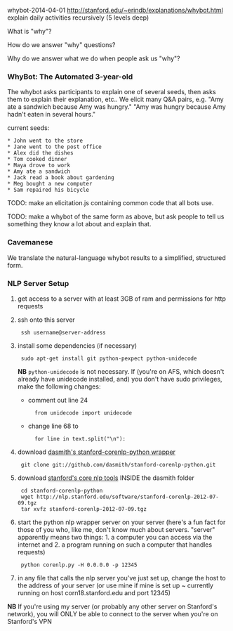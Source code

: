 whybot-2014-04-01
http://stanford.edu/~erindb/explanations/whybot.html
explain daily activities recursively (5 levels deep)






What is "why"?

How do we answer "why" questions?

Why do we answer what we do when people ask us "why"?

### WhyBot: The Automated 3-year-old

The whybot asks participants to explain one of several seeds, then asks them to explain their explanation, etc.. We elicit many Q&A pairs, e.g. "Amy ate a sandwich because Amy was hungry." "Amy was hungry because Amy hadn't eaten in several hours."

current seeds:

	* John went to the store
    * Jane went to the post office
    * Alex did the dishes
    * Tom cooked dinner
    * Maya drove to work
    * Amy ate a sandwich
    * Jack read a book about gardening
    * Meg bought a new computer
    * Sam repaired his bicycle

TODO: make an elicitation.js containing common code that all bots use.

TODO: make a whybot of the same form as above, but ask people to tell us something they know a lot about and explain that.

### Cavemanese

We translate the natural-language whybot results to a simplified, structured form.

### NLP Server Setup

1. get access to a server with at least 3GB of ram and permissions for http requests

1. ssh onto this server

        ssh username@server-address

1. install some dependencies (if necessary)

        sudo apt-get install git python-pexpect python-unidecode

    **NB** `python-unidecode` is not necessary. If (you're on AFS, which doesn't already have unidecode installed, and) you don't have sudo privileges, make the following changes:

    * comment out line 24

        	from unidecode import unidecode

    * change line 68 to

        	for line in text.split("\n"):

1. download [dasmith's stanford-corenlp-python wrapper](https://github.com/dasmith/stanford-corenlp-python)

        git clone git://github.com/dasmith/stanford-corenlp-python.git

1. download [stanford's core nlp tools](http://nlp.stanford.edu/software/corenlp.shtml) INSIDE the dasmith folder

        cd stanford-corenlp-python
        wget http://nlp.stanford.edu/software/stanford-corenlp-2012-07-09.tgz
        tar xvfz stanford-corenlp-2012-07-09.tgz

1. start the python nlp wrapper server on your server (here's a fun fact for those of you who, like me, don't know much about servers. "server" apparently means two things: 1. a computer you can access via the internet and 2. a program running on such a computer that handles requests)

        python corenlp.py -H 0.0.0.0 -p 12345

1. in any file that calls the nlp server you've just set up, change the host to the address of your server (or use mine if mine is set up ~ currently running on host corn18.stanford.edu and port 12345)

**NB** If you're using my server (or probably any other server on Stanford's network), you will ONLY be able to connect to the server when you're on Stanford's VPN